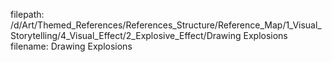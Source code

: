 filepath: /d/Art/Themed_References/References_Structure/Reference_Map/1_Visual_Storytelling/4_Visual_Effect/2_Explosive_Effect/Drawing Explosions
filename: Drawing Explosions
